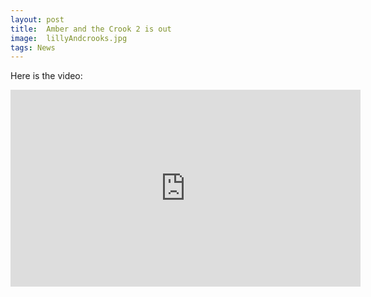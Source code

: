 ```yaml
---
layout: post
title:  Amber and the Crook 2 is out
image:  lillyAndcrooks.jpg
tags: News
---
```

Here is the video:
<iframe width="560" height="315" src="https://www.youtube.com/embed/BAd86JUHkKY" title="YouTube video player" frameborder="0" allow="accelerometer; autoplay; clipboard-write; encrypted-media; gyroscope; picture-in-picture; web-share" allowfullscreen></iframe>
